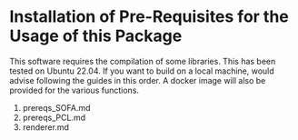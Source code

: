# Installation of Pre-Requisites for the Usage of this Package

This software requires the compilation of some libraries.
This has been tested on Ubuntu 22.04. If you want to build on a local machine, would advise following the guides in this order.
A docker image will also be provided for the various functions.

1. prereqs_SOFA.md
2. prereqs_PCL.md
3. renderer.md